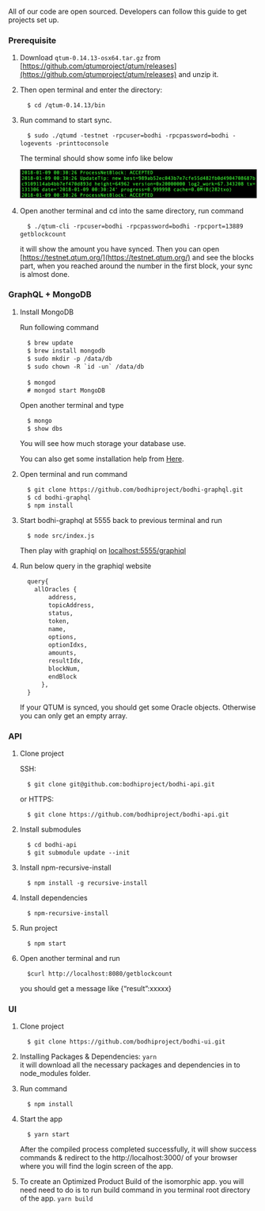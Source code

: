 
All of our code are open sourced. Developers can follow this guide to get projects set up.

### Prerequisite

1. Download `qtum-0.14.13-osx64.tar.gz`  from [https://github.com/qtumproject/qtum/releases](https://github.com/qtumproject/qtum/releases) and unzip it.

2. Then open terminal and enter the directory:

      
         $ cd /qtum-0.14.13/bin
      

3. Run command to start sync.

       
         $ sudo ./qtumd -testnet -rpcuser=bodhi -rpcpassword=bodhi -logevents -printtoconsole
      

      The terminal should show some info like below

      **![img](img/sync_screenshot.png)**

4. Open another terminal and cd into the same directory, run command

      
         $ ./qtum-cli -rpcuser=bodhi -rpcpassword=bodhi -rpcport=13889 getblockcount 
      

      it will show the amount you have synced. Then you can open [https://testnet.qtum.org/](https://testnet.qtum.org/) and see the blocks part, when you reached around the number in the first block, your sync is almost done.

### GraphQL + MongoDB

1. Install MongoDB

      Run following command 

          
         $ brew update
         $ brew install mongodb
         $ sudo mkdir -p /data/db
         $ sudo chown -R `id -un` /data/db
         
         $ mongod
         # mongod start MongoDB
      

      Open another terminal and type 

       
         $ mongo
         $ show dbs
      

      You will see how much storage your database use.

      You can also get some installation help from [Here](https://docs.mongodb.com/manual/administration/install-community/).                


2. Open terminal and run command

         $ git clone https://github.com/bodhiproject/bodhi-graphql.git
         $ cd bodhi-graphql
         $ npm install

3. Start bodhi-graphql at 5555 back to previous terminal and run
         
         $ node src/index.js

      Then play with graphiql on [localhost:5555/graphiql](localhost:5555/graphiql)

4. Run below query in the graphiql website

         query{
           allOracles {
               address,
               topicAddress,
               status,
               token,
               name,
               options,
               optionIdxs,
               amounts,
               resultIdx,
               blockNum,
               endBlock
             },
         }

      If your QTUM is synced, you should get some Oracle objects. Otherwise you can only get an empty array.


### API

1. Clone project

      SSH:

         $ git clone git@github.com:bodhiproject/bodhi-api.git

      or HTTPS:

         $ git clone https://github.com/bodhiproject/bodhi-api.git

2. Install submodules

         $ cd bodhi-api
         $ git submodule update --init

3. Install npm-recursive-install

         $ npm install -g recursive-install

4. Install dependencies

         $ npm-recursive-install

5. Run project

         $ npm start

6. Open another terminal and run 

         $curl http://localhost:8080/getblockcount

      you should get a message like {“result”:xxxxx}


### UI

1. Clone project

         $ git clone https://github.com/bodhiproject/bodhi-ui.git

2. Installing Packages & Dependencies: `yarn`   
   it will download all the necessary packages and dependencies in to node_modules folder.

3. Run command

         $ npm install

4. Start the app 

         $ yarn start

      After the compiled process completed successfully, it will show success commands & redirect to the http://localhost:3000/ of your browser where you will find the login screen of the  app.

5. To create an Optimized Product Build of the isomorphic app. you will need need to do is to run build command in you terminal root directory of the app. `yarn build`
